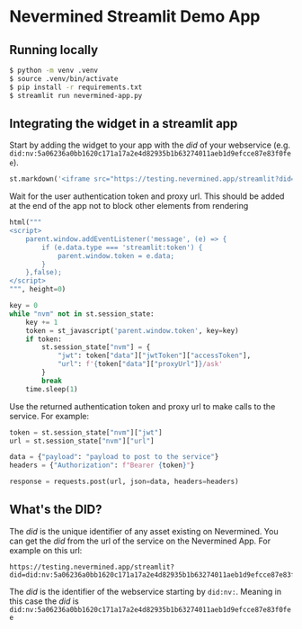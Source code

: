 # Nevermined Streamlit Demo App

## Running locally

```bash
$ python -m venv .venv
$ source .venv/bin/activate
$ pip install -r requirements.txt
$ streamlit run nevermined-app.py
```

## Integrating the widget in a streamlit app

Start by adding the widget to your app with the _did_ of your webservice (e.g. `did:nv:5a06236a0bb1620c171a17a2e4d82935b1b63274011aeb1d9efcce87e83f0fee`).

```python
st.markdown('<iframe src="https://testing.nevermined.app/streamlit?did=did:nv:5a06236a0bb1620c171a17a2e4d82935b1b63274011aeb1d9efcce87e83f0fee" style="border-radius: 10px; width: 100%;" />', unsafe_allow_html=True)
```

Wait for the user authentication token and proxy url. This should be added at the end of the app not to block other elements from rendering

```python
html("""
<script>
    parent.window.addEventListener('message', (e) => {
        if (e.data.type === 'streamlit:token') {
            parent.window.token = e.data;
        }
    },false);
</script>
""", height=0)

key = 0
while "nvm" not in st.session_state:
    key += 1
    token = st_javascript('parent.window.token', key=key)
    if token:
        st.session_state["nvm"] = {
            "jwt": token["data"]["jwtToken"]["accessToken"],
            "url": f'{token["data"]["proxyUrl"]}/ask'
        }
        break
    time.sleep(1)
```

Use the returned authentication token and proxy url to make calls to the service. For example:

```python
token = st.session_state["nvm"]["jwt"]
url = st.session_state["nvm"]["url"]

data = {"payload": "payload to post to the service"}
headers = {"Authorization": f"Bearer {token}"}

response = requests.post(url, json=data, headers=headers)
```

## What's the DID?

The _did_ is the unique identifier of any asset existing on Nevermined. You can get the _did_ from the url of the service on the Nevermined App. For example on this url:

```
https://testing.nevermined.app/streamlit?did=did:nv:5a06236a0bb1620c171a17a2e4d82935b1b63274011aeb1d9efcce87e83f0fee
```

The _did_ is the identifier of the webservice starting by `did:nv:`. Meaning in this case the _did_ is `did:nv:5a06236a0bb1620c171a17a2e4d82935b1b63274011aeb1d9efcce87e83f0fee`
